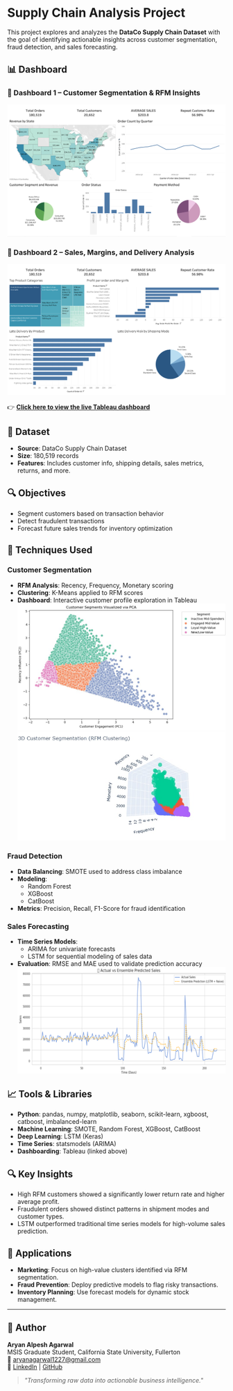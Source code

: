 # Supply Chain Analysis Project

This project explores and analyzes the **DataCo Supply Chain Dataset** with the goal of identifying actionable insights across customer segmentation, fraud detection, and sales forecasting.

## 📊 Dashboard 
### 🔹 Dashboard 1 – Customer Segmentation & RFM Insights
![Dashboard 1](https://github.com/AryanAgarwal27/Supply_Chain_Analysis/blob/main/Tableau/Dashboard1.png)

### 🔹 Dashboard 2 – Sales, Margins, and Delivery Analysis
![Dashboard 2](https://github.com/AryanAgarwal27/Supply_Chain_Analysis/blob/main/Tableau/Dashboard2.png)

👉 **[Click here to view the live Tableau dashboard](https://public.tableau.com/app/profile/aryan.agarwal1594/viz/Supply_Chain_Analysis_17501755107720/DashBoard1)**


## 📁 Dataset

- **Source**: DataCo Supply Chain Dataset
- **Size**: 180,519 records
- **Features**: Includes customer info, shipping details, sales metrics, returns, and more.

## 🔍 Objectives

- Segment customers based on transaction behavior
- Detect fraudulent transactions
- Forecast future sales trends for inventory optimization

## 🧠 Techniques Used

### Customer Segmentation

- **RFM Analysis**: Recency, Frequency, Monetary scoring
- **Clustering**: K-Means applied to RFM scores
- **Dashboard**: Interactive customer profile exploration in Tableau
  ![Customer Segmentation ](https://github.com/AryanAgarwal27/Supply_Chain_Analysis/blob/main/Tableau/CS_2.jpg)  ![Customer Segmentation ](https://github.com/AryanAgarwal27/Supply_Chain_Analysis/blob/main/Tableau/cs_3d.jpg)

### Fraud Detection

- **Data Balancing**: SMOTE used to address class imbalance
- **Modeling**:
  - Random Forest
  - XGBoost
  - CatBoost
- **Metrics**: Precision, Recall, F1-Score for fraud identification

### Sales Forecasting

- **Time Series Models**:
  - ARIMA for univariate forecasts
  - LSTM for sequential modeling of sales data
- **Evaluation**: RMSE and MAE used to validate prediction accuracy
  ![Sales Forecasting](https://github.com/AryanAgarwal27/Supply_Chain_Analysis/blob/main/Tableau/SF.png)

## 📈 Tools & Libraries

- **Python**: pandas, numpy, matplotlib, seaborn, scikit-learn, xgboost, catboost, imbalanced-learn
- **Machine Learning**: SMOTE, Random Forest, XGBoost, CatBoost
- **Deep Learning**: LSTM (Keras)
- **Time Series**: statsmodels (ARIMA)
- **Dashboarding**: Tableau (linked above)

## 🔍 Key Insights

- High RFM customers showed a significantly lower return rate and higher average profit.
- Fraudulent orders showed distinct patterns in shipment modes and customer types.
- LSTM outperformed traditional time series models for high-volume sales prediction.

## 📌 Applications

- **Marketing**: Focus on high-value clusters identified via RFM segmentation.
- **Fraud Prevention**: Deploy predictive models to flag risky transactions.
- **Inventory Planning**: Use forecast models for dynamic stock management.

---

## 👤 Author

**Aryan Alpesh Agarwal**  
MSIS Graduate Student, California State University, Fullerton  
📧 [aryanagarwal1227@gmail.com](mailto:aryanagarwal1227@gmail.com)  
🔗 [LinkedIn](https://www.linkedin.com/in/aryanagarwal27/) | [GitHub](https://github.com/AryanAgarwal27)

> _"Transforming raw data into actionable business intelligence."_
